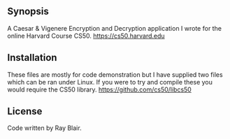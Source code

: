 ## Synopsis

A Caesar &amp; Vigenere Encryption and Decryption application I wrote for the online Harvard Course CS50. https://cs50.harvard.edu

## Installation

These files are mostly for code demonstration but I have supplied two files which can be ran under Linux. If you were to try and compile these you would require the CS50 library.
https://github.com/cs50/libcs50

## License

Code written by Ray Blair.
